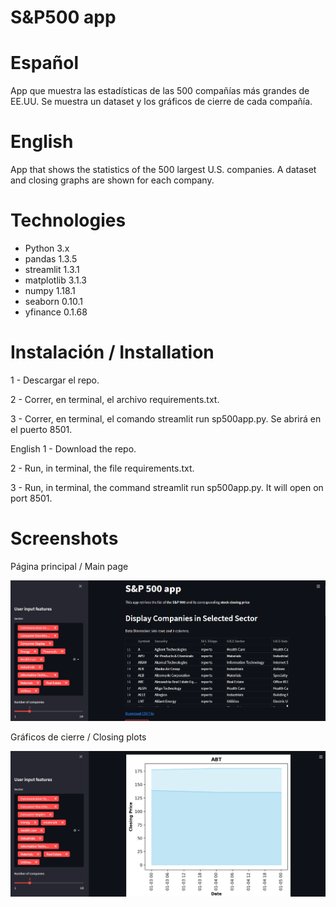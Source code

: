 # S&P500 app

# Español
App que muestra las estadísticas de las 500 compañías más grandes de EE.UU.
Se muestra un dataset y los gráficos de cierre de cada compañía.

# English
App that shows the statistics of the 500 largest U.S. companies.
A dataset and closing graphs are shown for each company.

# Technologies
* Python 3.x
* pandas 1.3.5
* streamlit 1.3.1
* matplotlib 3.1.3
* numpy 1.18.1
* seaborn 0.10.1
* yfinance 0.1.68

# Instalación / Installation
1 - Descargar el repo.

2 - Correr, en terminal, el archivo requirements.txt.

3 - Correr, en terminal, el comando streamlit run sp500app.py. Se abrirá en el puerto 8501.

English
1 - Download the repo.

2 - Run, in terminal, the file requirements.txt.

3 - Run, in terminal, the command streamlit run sp500app.py. It will open on port 8501.

# Screenshots

Página principal / Main page

![Algorithm schema](./images/mainmenu.png)

Gráficos de cierre / Closing plots

![Algorithm schema](./images/plots.png)

